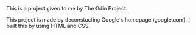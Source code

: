 This is a project given to me by The Odin Project. 

This project is made by deconstucting Google's homepage (google.com). I built this by using HTML and CSS.